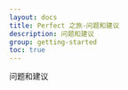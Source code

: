 ```yaml
---
layout: docs
title: Perfect 之旅-问题和建议
description: 问题和建议
group: getting-started
toc: true
---
```


问题和建议
